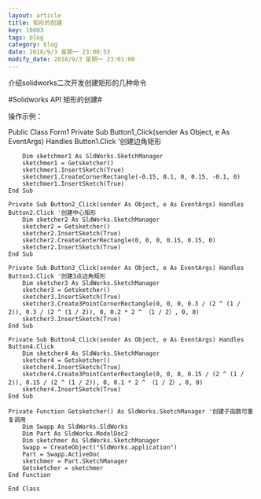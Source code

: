 ```yaml
---
layout: article
title: 矩形的创建
key: 10003
tags: blog
category: blog
date: 2018/9/3 星期一 23:00:53 
modify_date: 2018/9/3 星期一 23:01:00 
---
```


介绍solidworks二次开发创建矩形的几种命令

<!--more-->

#Solidworks API 矩形的创建#


操作示例：



 Public Class Form1
    Private Sub Button1_Click(sender As Object, e As EventArgs) Handles Button1.Click '创建边角矩形

        Dim sketchmer1 As SldWorks.SketchManager
        sketchmer1 = Getsketcher()
        sketchmer1.InsertSketch(True)
        sketchmer1.CreateCornerRectangle(-0.15, 0.1, 0, 0.15, -0.1, 0)
        sketchmer1.InsertSketch(True)
    End Sub

    Private Sub Button2_Click(sender As Object, e As EventArgs) Handles Button2.Click '创建中心矩形
        Dim sketcher2 As SldWorks.SketchManager
        sketcher2 = Getsketcher()
        sketcher2.InsertSketch(True)
        sketcher2.CreateCenterRectangle(0, 0, 0, 0.15, 0.15, 0)
        sketcher2.InsertSketch(True)
    End Sub

    Private Sub Button3_Click(sender As Object, e As EventArgs) Handles Button3.Click '创建3点边角矩形
        Dim sketcher3 As SldWorks.SketchManager
        sketcher3 = Getsketcher()
        sketcher3.InsertSketch(True)
        sketcher3.Create3PointCornerRectangle(0, 0, 0, 0.3 / (2 ^ (1 / 2)), 0.3 / (2 ^ (1 / 2)), 0, 0.2 * 2 ^ （1 / 2）, 0, 0)
        sketcher3.InsertSketch(True)
    End Sub

    Private Sub Button4_Click(sender As Object, e As EventArgs) Handles Button4.Click
        Dim sketcher4 As SldWorks.SketchManager
        sketcher4 = Getsketcher()
        sketcher4.InsertSketch(True)
        sketcher4.Create3PointCenterRectangle(0, 0, 0, 0.15 / (2 ^ (1 / 2)), 0.15 / (2 ^ (1 / 2)), 0, 0.1 * 2 ^ （1 / 2）, 0, 0)
        sketcher4.InsertSketch(True)
    End Sub

    Private Function Getsketcher() As SldWorks.SketchManager '创建子函数可重复调用
        Dim Swapp As SldWorks.SldWorks
        Dim Part As SldWorks.ModelDoc2
        Dim sketchmer As SldWorks.SketchManager
        Swapp = CreateObject("SldWorks.application")
        Part = Swapp.ActiveDoc
        sketchmer = Part.SketchManager
        Getsketcher = sketchmer
    End Function

    End Class




